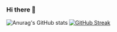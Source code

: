 ### Hi there 👋
![Anurag's GitHub stats](https://github-readme-stats.vercel.app/api?username=BarburKoeroglu&count_private=true&show_icons=true&theme=blue-green)
[![GitHub Streak](https://github-readme-streak-stats.herokuapp.com/?user=BarburKoeroglu&theme=blue-green)](https://git.io/streak-stats)

<!--
**BarburKoeroglu/BarburKoeroglu** is a ✨ _special_ ✨ repository because its `README.md` (this file) appears on your GitHub profile.

Here are some ideas to get you started:

- 🔭 I’m currently working on ...
- 🌱 I’m currently learning ...
- 👯 I’m looking to collaborate on ...
- 🤔 I’m looking for help with ...
- 💬 Ask me about ...
- 📫 How to reach me: ...
- 😄 Pronouns: ...
- ⚡ Fun fact: ...
-->
